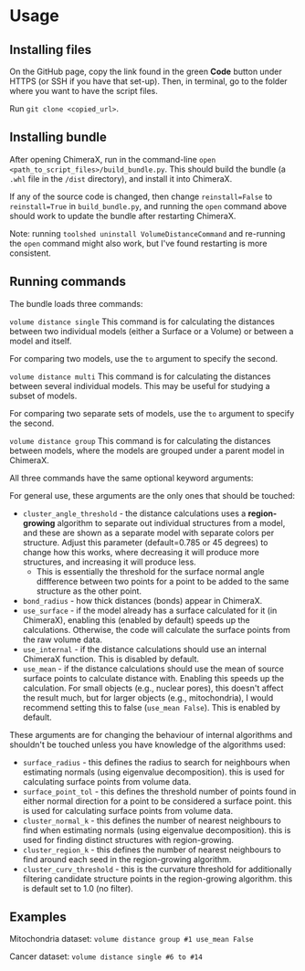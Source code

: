 # Usage
## Installing files
On the GitHub page, copy the link found in the green **Code** button under HTTPS (or SSH if you have that set-up).
Then, in terminal, go to the folder where you want to have the script files.

Run `git clone <copied_url>`.

## Installing bundle
After opening ChimeraX, run in the command-line `open <path_to_script_files>/build_bundle.py`.
This should build the bundle (a `.whl` file in the `/dist` directory), and install it into ChimeraX.

If any of the source code is changed, then change `reinstall=False` to `reinstall=True` in `build_bundle.py`, and running the `open` command above should work to update the bundle after restarting ChimeraX.

Note: running `toolshed uninstall VolumeDistanceCommand` and re-running the `open` command might also work, but I've found restarting is more consistent.

## Running commands
The bundle loads three commands:

`volume distance single`
This command is for calculating the distances between two individual models (either a Surface or a Volume) or between a model and itself.

For comparing two models, use the `to` argument to specify the second.

`volume distance multi`
This command is for calculating the distances between several individual models. This may be useful for studying a subset of models.

For comparing two separate sets of models, use the `to` argument to specify the second.

`volume distance group`
This command is for calculating the distances between models, where the models are grouped under a parent model in ChimeraX.

All three commands have the same optional keyword arguments:

For general use, these arguments are the only ones that should be touched:
- `cluster_angle_threshold` - the distance calculations uses a **region-growing** algorithm to separate out individual structures from a model, and these are shown as a separate model with separate colors per structure. Adjust this parameter (default=0.785 or 45 degrees) to change how this works, where decreasing it will produce more structures, and increasing it will produce less.
  - This is essentially the threshold for the surface normal angle diffference between two points for a point to be added to the same structure as the other point.
- `bond_radius` - how thick distances (bonds) appear in ChimeraX.
- `use_surface` - if the model already has a surface calculated for it (in ChimeraX), enabling this (enabled by default) speeds up the calculations. Otherwise, the code will calculate the surface points from the raw volume data.
- `use_internal` - if the distance calculations should use an internal ChimeraX function. This is disabled by default.
- `use_mean` - if the distance calculations should use the mean of source surface points to calculate distance with. Enabling this speeds up the calculation. For small objects (e.g., nuclear pores), this doesn't affect the result much, but for larger objects (e.g., mitochondria), I would recommend setting this to false (`use_mean False`). This is enabled by default.

These arguments are for changing the behaviour of internal algorithms and shouldn't be touched unless you have knowledge of the algorithms used:
- `surface_radius` - this defines the radius to search for neighbours when estimating normals (using eigenvalue decomposition). this is used for calculating surface points from volume data.
- `surface_point_tol` - this defines the threshold number of points found in either normal direction for a point to be considered a surface point. this is used for calculating surface points from volume data.
- `cluster_normal_k` - this defines the number of nearest neighbours to find when estimating normals (using eigenvalue decomposition). this is used for finding distinct structures with region-growing.
- `cluster_region_k` - this defines the number of nearest neighbours to find around each seed in the region-growing algorithm.
- `cluster_curv_threshold` - this is the curvature threshold for additionally filtering candidate structure points in the region-growing algorithm. this is default set to 1.0 (no filter).

## Examples
Mitochondria dataset:
`volume distance group #1 use_mean False`

Cancer dataset:
`volume distance single #6 to #14`
